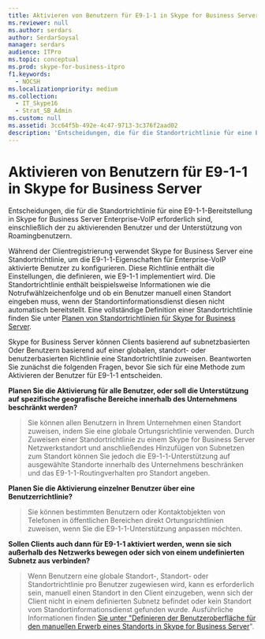 ```yaml
---
title: Aktivieren von Benutzern für E9-1-1 in Skype for Business Server
ms.reviewer: null
ms.author: serdars
author: SerdarSoysal
manager: serdars
audience: ITPro
ms.topic: conceptual
ms.prod: skype-for-business-itpro
f1.keywords:
  - NOCSH
ms.localizationpriority: medium
ms.collection:
  - IT_Skype16
  - Strat_SB_Admin
ms.custom: null
ms.assetid: 3cc64f5b-492e-4c47-9713-3c376f2aad02
description: 'Entscheidungen, die für die Standortrichtlinie für eine E9-1-1-Bereitstellung in Skype for Business Server Enterprise-VoIP erforderlich sind, einschließlich der zu aktivierenden Benutzer und der Unterstützung von Roamingbenutzern.'
---
```


# <a name="enable-users-for-e9-1-1-in-skype-for-business-server"></a>Aktivieren von Benutzern für E9-1-1 in Skype for Business Server
 
Entscheidungen, die für die Standortrichtlinie für eine E9-1-1-Bereitstellung in Skype for Business Server Enterprise-VoIP erforderlich sind, einschließlich der zu aktivierenden Benutzer und der Unterstützung von Roamingbenutzern.
  
Während der Clientregistrierung verwendet Skype for Business Server eine Standortrichtlinie, um die E9-1-1-Eigenschaften für Enterprise-VoIP aktivierte Benutzer zu konfigurieren. Diese Richtlinie enthält die Einstellungen, die definieren, wie E9-1-1 implementiert wird. Die Standortrichtlinie enthält beispielsweise Informationen wie die Notrufwählzeichenfolge und ob ein Benutzer manuell einen Standort eingeben muss, wenn der Standortinformationsdienst diesen nicht automatisch bereitstellt. Eine vollständige Definition einer Standortrichtlinie finden Sie unter [Planen von Standortrichtlinien für Skype for Business Server](location-policies.md).
  
Skype for Business Server können Clients basierend auf subnetzbasierten Oder Benutzern basierend auf einer globalen, standort- oder benutzerbasierten Richtlinie eine Standortrichtlinie zuweisen. Beantworten Sie zunächst die folgenden Fragen, bevor Sie sich für eine Methode zum Aktivieren der Benutzer für E9-1-1 entscheiden.
  
 **Planen Sie die Aktivierung für alle Benutzer, oder soll die Unterstützung auf spezifische geografische Bereiche innerhalb des Unternehmens beschränkt werden?**
  
> Sie können allen Benutzern in Ihrem Unternehmen einen Standort zuweisen, indem Sie eine globale Ortungsrichtlinie verwenden. Durch Zuweisen einer Standortrichtlinie zu einem Skype for Business Server Netzwerkstandort und anschließendes Hinzufügen von Subnetzen zum Standort können Sie jedoch die E9-1-1-Unterstützung auf ausgewählte Standorte innerhalb des Unternehmens beschränken und das E9-1-1-Routingverhalten pro Standort angeben. 
    
 **Planen Sie die Aktivierung einzelner Benutzer über eine Benutzerrichtlinie?**
  
> Sie können bestimmten Benutzern oder Kontaktobjekten von Telefonen in öffentlichen Bereichen direkt Ortungsrichtlinien zuweisen, wenn Sie die E9-1-1-Unterstützung anpassen möchten.
    
 **Sollen Clients auch dann für E9-1-1 aktiviert werden, wenn sie sich außerhalb des Netzwerks bewegen oder sich von einem undefinierten Subnetz aus verbinden?**
  
> Wenn Benutzern eine globale Standort-, Standort- oder Standortrichtlinie pro Benutzer zugewiesen wird, kann es erforderlich sein, manuell einen Standort in den Client einzugeben, wenn sich der Client nicht in einem definierten Subnetz befindet oder kein Standort vom Standortinformationsdienst gefunden wurde. Ausführliche Informationen finden [Sie unter "Definieren der Benutzeroberfläche für den manuellen Erwerb eines Standorts in Skype for Business Server](manually-acquiring-a-location.md)".
    

